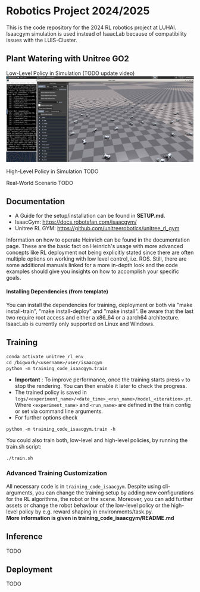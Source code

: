 # Robotics Project 2024/2025

This is the code repository for the 2024 RL robotics project at LUHAI.  
Isaacgym simulation is used instead of IsaacLab because of compatibility issues with the LUIS-Cluster.

## Plant Watering with Unitree GO2

Low-Level Policy in Simulation (TODO update video)
[![Low-Level Policy](figures/instruction_2.png)](https://github.com/user-attachments/assets/98395d82-d3f6-4548-b6ee-8edfce70ac3e)

High-Level Policy in Simulation
TODO

Real-World Scenario
TODO

## Documentation
* A Guide for the setup/installation can be found in **SETUP.md**. 
* IsaacGym: https://docs.robotsfan.com/isaacgym/
* Unitree RL GYM: https://github.com/unitreerobotics/unitree_rl_gym


Information on how to operate Heinrich can be found in the documentation page. These are the basic fact on Heinrich's usage with more advanced concepts like RL deployment not being explicitly stated since there are often multiple options on working with low level control, i.e. ROS. 
Still, there are some additional manuals linked for a more in-depth look and the code examples should give you insights on how to accomplish your specific goals.

#### Installing Dependencies (from template)

You can install the dependencies for training, deployment or both via "make install-train", "make install-deploy" and "make install". Be aware that the last two require root access and either a x86_64 or a aarch64 architecture. IsaacLab is currently only supported on Linux and Windows.

## Training
```
conda activate unitree_rl_env
cd /bigwork/<username>/user/isaacgym
python -m training_code_isaacgym.train
```
* **Important** : To improve performance, once the training starts press `v` to stop the rendering. You can then enable it later to check the progress.
* The trained policy is saved in `logs/<experiment_name>/<date_time>_<run_name>/model_<iteration>.pt`. Where `<experiment_name>` and `<run_name>` are defined in the train config or set via command line arguments.
* For further options check 
```
python -m training_code_isaacgym.train -h
```
You could also train both, low-level and high-level policies, by running the train.sh script:
```
./train.sh
```

### Advanced Training Customization
All necessary code is in `training_code_isaacgym`.
Despite using cli-arguments, you can change the training setup by adding new configurations for the RL algorithms, the robot or the scene.
Moreover, you can add further assets or change the robot behaviour of the low-level policy or the high-level policy by e.g. reward shaping in environments/task.py.  
**More information is given in training_code_isaacgym/README.md**


## Inference
TODO

## Deployment
TODO
